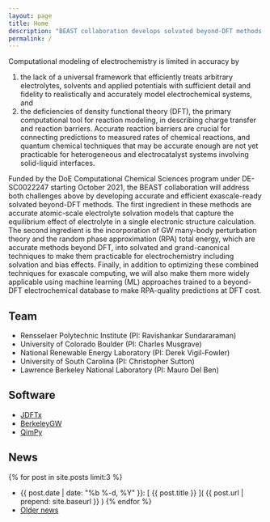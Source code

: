 ```yaml
---
layout: page
title: Home
description: "BEAST collaboration develops solvated beyond-DFT methods for electrochemistry, accelerated by machine learning."
permalink: /
---
```


Computational modeling of electrochemistry is limited in accuracy by
1) the lack of a universal framework that efficiently treats arbitrary electrolytes, solvents and applied potentials with sufficient detail and fidelity to realistically and accurately model electrochemical systems, and
2) the deficiencies of density functional theory (DFT), the primary computational tool for reaction modeling, in describing charge transfer and reaction barriers. Accurate reaction barriers are crucial for connecting predictions to measured rates of chemical reactions, and quantum chemical techniques that may be accurate enough are not yet practicable for heterogeneous and electrocatalyst systems involving solid-liquid interfaces.

Funded by the DoE Computational Chemical Sciences program under DE-SC0022247 starting October 2021, the BEAST collaboration will address both challenges above by developing accurate and efficient exascale-ready solvated beyond-DFT methods.
The first ingredient in these methods are accurate atomic-scale electrolyte solvation models that capture the equilibrium effect of electrolyte in a single electronic structure calculation.
The second ingredient is the incorporation of GW many-body perturbation theory and the random phase approximation (RPA) total energy, which are accurate methods beyond DFT, into solvated and grand-canonical techniques to make them practicable for electrochemistry including solvation and bias effects.
Finally, in addition to optimizing these combined techniques for exascale computing, we will also make them more widely applicable using machine learning (ML) approaches trained to a beyond-DFT electrochemical database to make RPA-quality predictions at DFT cost.

## Team

+ Rensselaer Polytechnic Institute (PI: Ravishankar Sundararaman)
+ University of Colorado Boulder (PI: Charles Musgrave)
+ National Renewable Energy Laboratory (PI: Derek Vigil-Fowler)
+ University of South Carolina (PI: Christopher Sutton)
+ Lawrence Berkeley National Laboratory (PI: Mauro Del Ben)

## Software

+ [JDFTx](http://jdftx.org)
+ [BerkeleyGW](https://berkeleygw.org)
+ [QimPy](https://qimpy.org)

## News

{% for post in site.posts limit:3 %}
+ {{ post.date | date: "%b %-d, %Y" }}: [ {{ post.title }} ]( {{ post.url | prepend: site.baseurl }} )
{% endfor %}
+ [Older news](/news/)
